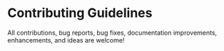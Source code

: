 # Contributing Guidelines

All contributions, bug reports, bug fixes, documentation improvements, enhancements, and ideas are welcome!
